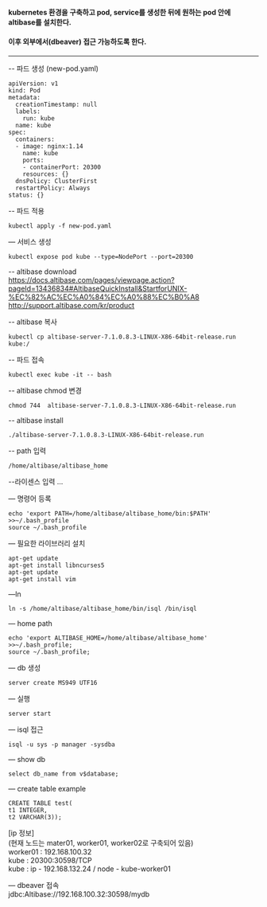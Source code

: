 #### kubernetes 환경을 구축하고 pod, service를 생성한 뒤에 원하는 pod 안에 altibase를 설치한다.
#### 이후 외부에서(dbeaver) 접근 가능하도록 한다.
---

-- 파드 생성 (new-pod.yaml)
```
apiVersion: v1
kind: Pod
metadata:
  creationTimestamp: null
  labels:
    run: kube
  name: kube
spec:
  containers:
  - image: nginx:1.14
    name: kube
    ports:
    - containerPort: 20300
    resources: {}
  dnsPolicy: ClusterFirst
  restartPolicy: Always
status: {}
```

-- 파드 적용
```
kubectl apply -f new-pod.yaml
```

— 서비스 생성
```
kubectl expose pod kube --type=NodePort --port=20300
```

-- altibase download     
https://docs.altibase.com/pages/viewpage.action?pageId=13436834#AltibaseQuickInstall&StartforUNIX-%EC%82%AC%EC%A0%84%EC%A0%88%EC%B0%A8
http://support.altibase.com/kr/product


-- altibase 복사
```
kubectl cp altibase-server-7.1.0.8.3-LINUX-X86-64bit-release.run kube:/
```

-- 파드 접속
```
kubectl exec kube -it -- bash
```

-- altibase chmod 변경
```
chmod 744  altibase-server-7.1.0.8.3-LINUX-X86-64bit-release.run
```

-- altibase install
```
./altibase-server-7.1.0.8.3-LINUX-X86-64bit-release.run
```

-- path 입력
```
/home/altibase/altibase_home
```

--라이센스 입력
...
    

— 명령어 등록
```
echo 'export PATH=/home/altibase/altibase_home/bin:$PATH' >>~/.bash_profile
source ~/.bash_profile
```

— 필요한 라이브러리 설치
```
apt-get update
apt-get install libncurses5
apt-get update
apt-get install vim
```

—ln
```
ln -s /home/altibase/altibase_home/bin/isql /bin/isql
```

— home path
```
echo 'export ALTIBASE_HOME=/home/altibase/altibase_home' >>~/.bash_profile;
source ~/.bash_profile;
```


— db 생성
```
server create MS949 UTF16
```

— 실행
```
server start
```

— isql 접근
```
isql -u sys -p manager -sysdba
```

— show db
```
select db_name from v$database;
```

— create table example
```
CREATE TABLE test(
t1 INTEGER,
t2 VARCHAR(3));
```

[ip 정보]   
(현재 노드는 mater01, worker01, worker02로 구축되어 있음)    
<node> worker01 : 192.168.100.32    
<service-NodePort> kube : 20300:30598/TCP    
<pod> kube : ip - 192.168.132.24 / node - kube-worker01    
    
— dbeaver 접속    
jdbc:Altibase://192.168.100.32:30598/mydb    
